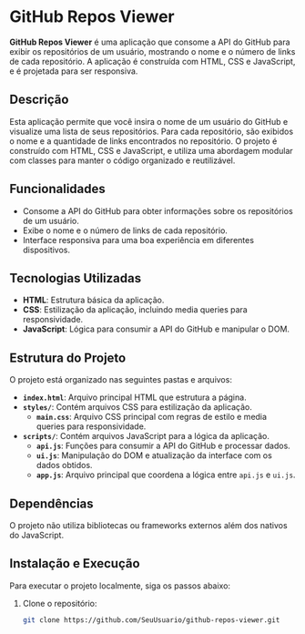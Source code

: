 # GitHub Repos Viewer

**GitHub Repos Viewer** é uma aplicação que consome a API do GitHub para exibir os repositórios de um usuário, mostrando o nome e o número de links de cada repositório. A aplicação é construída com HTML, CSS e JavaScript, e é projetada para ser responsiva.

## Descrição

Esta aplicação permite que você insira o nome de um usuário do GitHub e visualize uma lista de seus repositórios. Para cada repositório, são exibidos o nome e a quantidade de links encontrados no repositório. O projeto é construído com HTML, CSS e JavaScript, e utiliza uma abordagem modular com classes para manter o código organizado e reutilizável.

## Funcionalidades

- Consome a API do GitHub para obter informações sobre os repositórios de um usuário.
- Exibe o nome e o número de links de cada repositório.
- Interface responsiva para uma boa experiência em diferentes dispositivos.

## Tecnologias Utilizadas

- **HTML**: Estrutura básica da aplicação.
- **CSS**: Estilização da aplicação, incluindo media queries para responsividade.
- **JavaScript**: Lógica para consumir a API do GitHub e manipular o DOM.

## Estrutura do Projeto

O projeto está organizado nas seguintes pastas e arquivos:

- **`index.html`**: Arquivo principal HTML que estrutura a página.
- **`styles/`**: Contém arquivos CSS para estilização da aplicação.
  - **`main.css`**: Arquivo CSS principal com regras de estilo e media queries para responsividade.
- **`scripts/`**: Contém arquivos JavaScript para a lógica da aplicação.
  - **`api.js`**: Funções para consumir a API do GitHub e processar dados.
  - **`ui.js`**: Manipulação do DOM e atualização da interface com os dados obtidos.
  - **`app.js`**: Arquivo principal que coordena a lógica entre `api.js` e `ui.js`.

## Dependências

O projeto não utiliza bibliotecas ou frameworks externos além dos nativos do JavaScript. 

## Instalação e Execução

Para executar o projeto localmente, siga os passos abaixo:

1. Clone o repositório:
   ```sh
   git clone https://github.com/SeuUsuario/github-repos-viewer.git
